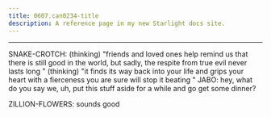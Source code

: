 ```yaml
---
title: 0607.can0234-title
description: A reference page in my new Starlight docs site.
---
```

----- 
SNAKE-CROTCH: (thinking) "friends and loved ones help remind us that there is 
still good in the world, but sadly, the respite from true evil never lasts 
long
" (thinking) "it finds its way back into your life and grips your heart 
with a fierceness you are sure will stop it beating
" 
JABO: hey, what do you say we, uh, put this stuff aside for a while and go 
get some dinner? 
 
ZILLION-FLOWERS: sounds good
 
